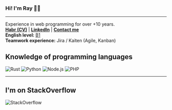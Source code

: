 ### Hi! I'm Ray 👋✨
***

Experience in web programming for over +10 years.
<br />
**[Habr (CV)](https://career.habr.com/isolution666)** |
**[LinkedIn](https://www.linkedin.com/in/inc-defina/)** | 
**[Сontact me](https://solutions-dev.netlify.app)**
<br />
**English level:** [B1](https://www.efset.org/ru/cefr/b1/)
<br />
**Teamwork experience:**  Jira / Kaiten (Agile, Kanban) 

## Knowledge of programming languages

![Rust](https://img.shields.io/badge/rust-black?style=for-the-badge&logo=rust&logoColor=8000ff)
![Python](https://img.shields.io/badge/python-black?style=for-the-badge&logo=python&logoColor=ffdf76)
![Node.js](https://img.shields.io/badge/node.js-black?style=for-the-badge&logo=Node.js&logoColor=026e00)
![PHP](https://img.shields.io/badge/php-black?style=for-the-badge&logo=php&logoColor=7a86b8)

---

## I'm on StackOverflow

![StackOverflow](https://github-readme-stackoverflow.vercel.app/?userID=13095882&theme=dark)
